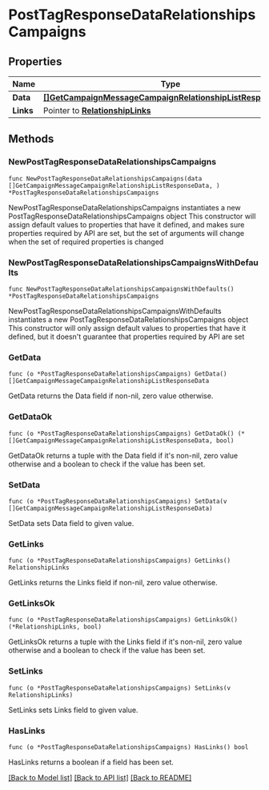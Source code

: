 # PostTagResponseDataRelationshipsCampaigns

## Properties

Name | Type | Description | Notes
------------ | ------------- | ------------- | -------------
**Data** | [**[]GetCampaignMessageCampaignRelationshipListResponseData**](GetCampaignMessageCampaignRelationshipListResponseData.md) |  | 
**Links** | Pointer to [**RelationshipLinks**](RelationshipLinks.md) |  | [optional] 

## Methods

### NewPostTagResponseDataRelationshipsCampaigns

`func NewPostTagResponseDataRelationshipsCampaigns(data []GetCampaignMessageCampaignRelationshipListResponseData, ) *PostTagResponseDataRelationshipsCampaigns`

NewPostTagResponseDataRelationshipsCampaigns instantiates a new PostTagResponseDataRelationshipsCampaigns object
This constructor will assign default values to properties that have it defined,
and makes sure properties required by API are set, but the set of arguments
will change when the set of required properties is changed

### NewPostTagResponseDataRelationshipsCampaignsWithDefaults

`func NewPostTagResponseDataRelationshipsCampaignsWithDefaults() *PostTagResponseDataRelationshipsCampaigns`

NewPostTagResponseDataRelationshipsCampaignsWithDefaults instantiates a new PostTagResponseDataRelationshipsCampaigns object
This constructor will only assign default values to properties that have it defined,
but it doesn't guarantee that properties required by API are set

### GetData

`func (o *PostTagResponseDataRelationshipsCampaigns) GetData() []GetCampaignMessageCampaignRelationshipListResponseData`

GetData returns the Data field if non-nil, zero value otherwise.

### GetDataOk

`func (o *PostTagResponseDataRelationshipsCampaigns) GetDataOk() (*[]GetCampaignMessageCampaignRelationshipListResponseData, bool)`

GetDataOk returns a tuple with the Data field if it's non-nil, zero value otherwise
and a boolean to check if the value has been set.

### SetData

`func (o *PostTagResponseDataRelationshipsCampaigns) SetData(v []GetCampaignMessageCampaignRelationshipListResponseData)`

SetData sets Data field to given value.


### GetLinks

`func (o *PostTagResponseDataRelationshipsCampaigns) GetLinks() RelationshipLinks`

GetLinks returns the Links field if non-nil, zero value otherwise.

### GetLinksOk

`func (o *PostTagResponseDataRelationshipsCampaigns) GetLinksOk() (*RelationshipLinks, bool)`

GetLinksOk returns a tuple with the Links field if it's non-nil, zero value otherwise
and a boolean to check if the value has been set.

### SetLinks

`func (o *PostTagResponseDataRelationshipsCampaigns) SetLinks(v RelationshipLinks)`

SetLinks sets Links field to given value.

### HasLinks

`func (o *PostTagResponseDataRelationshipsCampaigns) HasLinks() bool`

HasLinks returns a boolean if a field has been set.


[[Back to Model list]](../README.md#documentation-for-models) [[Back to API list]](../README.md#documentation-for-api-endpoints) [[Back to README]](../README.md)


